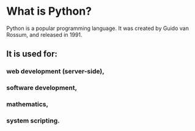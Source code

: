 # What is Python?
Python is a popular programming language. It was created by Guido van Rossum, and released in 1991.
## It is used for:

### web development (server-side),
### software development,
### mathematics,
### system scripting.